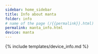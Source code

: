 ```yaml
---
sidebar: home_sidebar
title: Info about manta
folder: info
# name of the page (/{{permalink}}.html)
permalink: manta_info.html
device: manta
---
```

{% include templates/device_info.md %}
